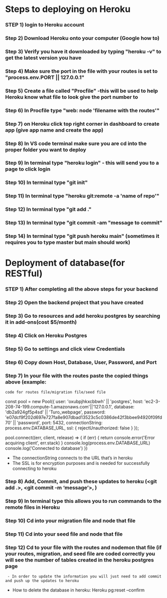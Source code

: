 # Steps to deploying on Heroku
### **STEP 1)** login to Heroku account
### **Step 2)** Download Heroku onto your computer (Google how to)
### **Step 3)** Verify you have it downloaded by typing "heroku -v" to get the latest version you have
### **Step 4)** Make sure the port in the file with your routes is set to "process.env.PORT || 127.0.0.1"
### **Step 5)** Create a file called "Procfile" -this will be used to help Heroku know what file to look give the port number to 
### **Step 6)** In Procfile type "web: node 'filename with the routes'"
### **Step 7)** on Heroku click top right corner in dashboard to create app (give app name and create the app)
### **Step 8)** In VS code terminal make sure you are cd into the proper folder you want to deploy
### **Step 9)** In terminal type "heroku login" - this will send you to a page to click login
### **Step 10)** In terminal type "git init" 
### **Step 11)** In terminal type "heroku git:remote -a 'name of repo'"
### **Step 12)** In terminal type "git add ."
### **Step 13)** In terminal type "git commit -am "message to commit"
### **Step 14)** In terminal type "git push heroku main" (sometimes it requires you to type master but main should work)

# Deployment of database(for RESTful)
### **STEP 1)** After completing all the above steps for your backend 
### **Step 2)**  Open the backend project that you have created
### **Step 3)** Go to resources and add heroku postgres by searching it in add-ons(cost $5/month)
### **Step 4)** Click on Heroku Postgres
### **Step 5)** Go to settings and click view Credentials 
### **Step 6)** Copy down Host, Database, User, Password, and Port 
### **Step 7)** In your file with the routes paste the copied things above (example: 
	code for routes file/migration file/seed file
const pool = new Pool({
   user: 'oxubpjhkxcbbwh' || 'postgres',
   host: 'ec2-3-208-74-199.compute-1.amazonaws.com'||'127.0.0.1',
   database: 'db2a924gf5p4sd' || 'Turo_webpage',
   password: 'e07dcf9f202d697e727fa8e907dbad13523c5c0386de42f3bbee94920f09fd70' || 'password',
   port: 5432,
   connectionString: process.env.DATABASE_URL,
   ssl: {
       rejectUnauthorized: false
   }
});


pool.connect((err, client, release) => {
   if (err) {
     return console.error('Error acquiring client', err.stack)
   }
   console.log(process.env.DATABASE_URL)
   console.log('Connected to database')
 })



- The connectionString connects to the URL that’s in heroku 
- The SSL is for encryption purposes and is needed for successfully connecting to heroku
### **Step 8)** Add, Commit, and push these updates to heroku (<git add .>, <git commit -m ‘message’>, <git push heroku main>)
### **Step 9)** In terminal type <heroku run bash> this allows you to run commands to the remote files in Heroku
### **Step 10)** Cd into your migration file and node that file 
### **Step 11)** Cd into your seed file and node that file
### **Step 12)** Cd to your file with the routes and nodemon that file (if your routes, migration, and seed file are coded correctly you will see the number of tables created in the heroku postgres page
     - In order to update the information you will just need to add commit and push up the updates to heroku
- How to delete the database in heroku:
Heroku pg:reset –confirm <your app name>
